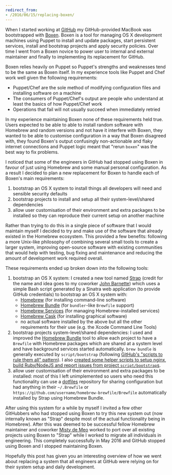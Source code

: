 ```yaml
---
redirect_from:
- /2016/06/15/replacing-boxen/
---
```

When I started working at [GitHub](https://github.com) my GitHub-provided MacBook was bootstrapped with [Boxen](https://github.com/boxen/boxen/). Boxen is a tool for managing OS X development machines using Puppet to install and update packages, start persistent services, install and bootstrap projects and apply security policies. Over time I went from a Boxen novice to power user to internal and external maintainer and finally to implementing its replacement for GitHub.

Boxen relies heavily on Puppet so Puppet's strengths and weaknesses tend to be the same as Boxen itself. In my experience tools like Puppet and Chef work well given the following requirements:

- Puppet/Chef are the sole method of modifying configuration files and installing software on a machine
- The consumers of Puppet/Chef's output are people who understand at least the basics of how Puppet/Chef work
- Operations that fail will not usually succeed when immediately retried

In my experience maintaining Boxen none of these requirements held true. Users expected to be able to able to install random software with Homebrew and random versions and not have it interfere with Boxen, they wanted to be able to customise configuration in a way that Boxen disagreed with, they found Boxen's output confusingly non-actionable and flaky internet connections and Puppet logic meant that "rerun `boxen`" was the best way to fix problems.

I noticed that some of the engineers in GitHub had stopped using Boxen in favour of just using Homebrew and some manual personal configuration. As a result I decided to plan a new replacement for Boxen to handle each of Boxen's main requirements:

1. bootstrap an OS X system to install things all developers will need and sensible security defaults
2. bootstrap projects to install and setup all their system-level/shared dependencies
3. allow user customisation of their environment and extra packages to be installed so they can reproduce their current setup on another machine

Rather than trying to do this in a single piece of software that I would maintain myself I decided to try and make use of the software that already existed in the Homebrew ecosystem. This provided a few benefits: following a more Unix-like philosophy of combining several small tools to create a larger system, improving open-source software with existing communities that would help with testing, bug fixing and maintenance and reducing the amount of development work required overall.

These requirements ended up broken down into the following tools:

1. bootstrap an OS X system: I created a new tool named [Strap](https://github.com/MikeMcQuaid/strap/) (credit for the name and idea goes to my coworker [John Barnette](https://github.com/jbarnette)) which uses a simple Bash script generated by a Sinatra web application (to provide GitHub credentials) to bootstrap an OS X system with:
    - [Homebrew](http://brew.sh) (for installing command-line software)
    - [Homebrew Bundle](https://github.com/Homebrew/homebrew-bundle) (for `bundler`-like `Brewfile` support)
    - [Homebrew Services](https://github.com/Homebrew/homebrew-services) (for managing Homebrew-installed services)
    - [Homebrew Cask](https://github.com/Homebrew/homebrew-cask) (for installing graphical software)
    - no actual software installed by the above but all the other requirements for their use (e.g. the Xcode Command Line Tools)
2. bootstrap projects system-level/shared dependencies: I used and improved the  [Homebrew Bundle](https://github.com/Homebrew/homebrew-bundle) tool to allow each project to have a `Brewfile` with Homebrew packages which are shared at a system level and have background services started automatically. `brew bundle` is generally executed by `script/bootstrap` (following [GitHub's "scripts to rule them all" pattern](https://github.com/github/scripts-to-rule-them-all)). I also [created some helper scripts to setup nginx, build Ruby/NodeJS and report issues from project `script/bootstrap`s](https://github.com/github/homebrew-bootstrap).
3. allow user customisation of their environment and extra packages to be installed: most of this I left unimplemented so users who need this functionality can use a [dotfiles](https://github.com/MikeMcQuaid/dotfiles) repository for sharing configuration but had anything in their `~/.Brewfile` or `https://github.com/username/homebrew-brewfile/Brewfile` automatically installed by Strap using Homebrew Bundle.

After using this system for a while by myself I invited a few other GitHubbers who had stopped using Boxen to try this new system out (now internally known as "Strap" despite most of the actual functionality being in Homebrew). After this was deemed to be successful fellow Homebrew maintainer and coworker [Misty de Meo](https://github.com/mistydemeo) worked to port over all existing projects using Boxen to "Strap" while I worked to migrate all individuals in engineering. This completely successfully in May 2016 and GitHub stopped using Boxen and I stopped maintaining Boxen.

Hopefully this post has given you an interesting overview of how we went about replacing a system that all engineers at GitHub were relying on for their system setup and daily development.
